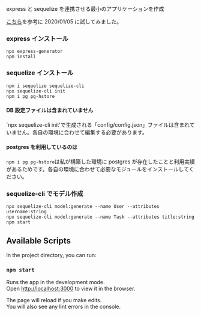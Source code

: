 express と sequelize を連携させる最小のアプリケーションを作成

[こちら](https://github.com/sequelize/express-example)を参考に 2020/01/05 に試してみました。

### express インストール

```
npx express-generator
npm install
```

### sequelize インストール

```
npm i sequelize sequelize-cli
npx sequelize-cli init
npm i pg pg-hstore
```

#### DB 設定ファイルは含まれていません

`npx sequelize-cli init'で生成される「config/config.json」ファイルは含まれていません。各自の環境に合わせて編集する必要があります。

#### postgres を利用しているのは

`npm i pg pg-hstore`は私が構築した環境に postgres が存在したことと利用実績があるためです。各自の環境に合わせて必要なモジュールをインストールしてください。

### sequelize-cli でモデル作成

```
npx sequelize-cli model:generate --name User --attributes username:string
npx sequelize-cli model:generate --name Task --attributes title:string
npm start
```

## Available Scripts

In the project directory, you can run:

### `npm start`

Runs the app in the development mode.<br />
Open [http://localhost:3000](http://localhost:3000) to view it in the browser.

The page will reload if you make edits.<br />
You will also see any lint errors in the console.
